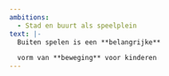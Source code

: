 ```yaml
---
ambitions:
  - Stad en buurt als speelplein
text: |-
  Buiten spelen is een **belangrijke**

  vorm van **beweging** voor kinderen
---
```

